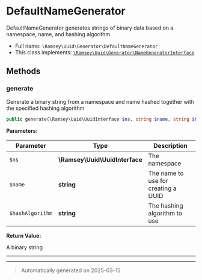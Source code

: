 
# DefaultNameGenerator

DefaultNameGenerator generates strings of binary data based on a namespace,
name, and hashing algorithm



* Full name: `\Ramsey\Uuid\Generator\DefaultNameGenerator`
* This class implements:
[`\Ramsey\Uuid\Generator\NameGeneratorInterface`](./NameGeneratorInterface.md)




## Methods


### generate

Generate a binary string from a namespace and name hashed together with
the specified hashing algorithm

```php
public generate(\Ramsey\Uuid\UuidInterface $ns, string $name, string $hashAlgorithm): string
```








**Parameters:**

| Parameter | Type | Description |
|-----------|------|-------------|
| `$ns` | **\Ramsey\Uuid\UuidInterface** | The namespace |
| `$name` | **string** | The name to use for creating a UUID |
| `$hashAlgorithm` | **string** | The hashing algorithm to use |


**Return Value:**

A binary string




***


***
> Automatically generated on 2025-03-15
